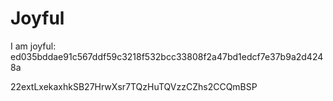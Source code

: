 # Joyful

I am joyful: ed035bddae91c567ddf59c3218f532bcc33808f2a47bd1edcf7e37b9a2d4248a


22extLxekaxhkSB27HrwXsr7TQzHuTQVzzCZhs2CCQmBSP
